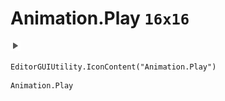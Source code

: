 # Animation.Play `16x16`
<img src="/img/Animation.Play.png" width=16 height=16>

``` CSharp
EditorGUIUtility.IconContent("Animation.Play")
```
```
Animation.Play
```

